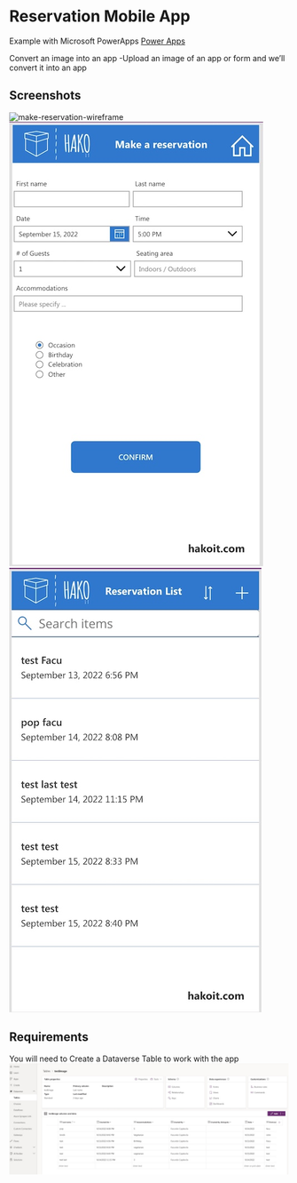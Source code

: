 # Reservation Mobile App

Example with Microsoft PowerApps [Power Apps](https://powerapps.microsoft.com/)

Convert an image into an app
-Upload an image of an app or form and we’ll convert it into an app

## Screenshots

![make-reservation-wireframe](images/01-make-reservation-wireframe.jpg "make-reservation-wireframe")
![02-add-new-reservation](images/02-add-new-reservation.jpg "02-add-new-reservation")
![03-reservation-list](images/03-reservation-list.jpg "03-reservation-list")

## Requirements
You will need to Create a Dataverse Table to work with the app
![Dataverse-table](images/04-dataverse-table.jpg "04-dataverse-table")
